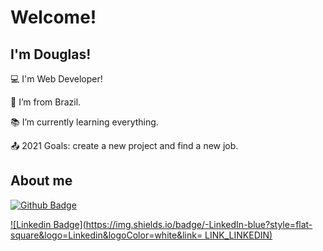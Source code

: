 # Welcome!

 

## I'm Douglas!

 

:computer: I'm Web Developer!

:house_with_garden: I’m from Brazil.

:books: I’m currently learning everything.

:outbox_tray: 2021 Goals: create a new project and find a new job.


## About me

[![Github Badge](https://img.shields.io/badge/-Github-000?style=flat-square&logo=Github&logoColor=white&link=LINK_GIT)](LINK_GIT)

[![Linkedin Badge](https://img.shields.io/badge/-LinkedIn-blue?style=flat-square&logo=Linkedin&logoColor=white&link= LINK_LINKEDIN)]( LINK_LINKEDIN)
